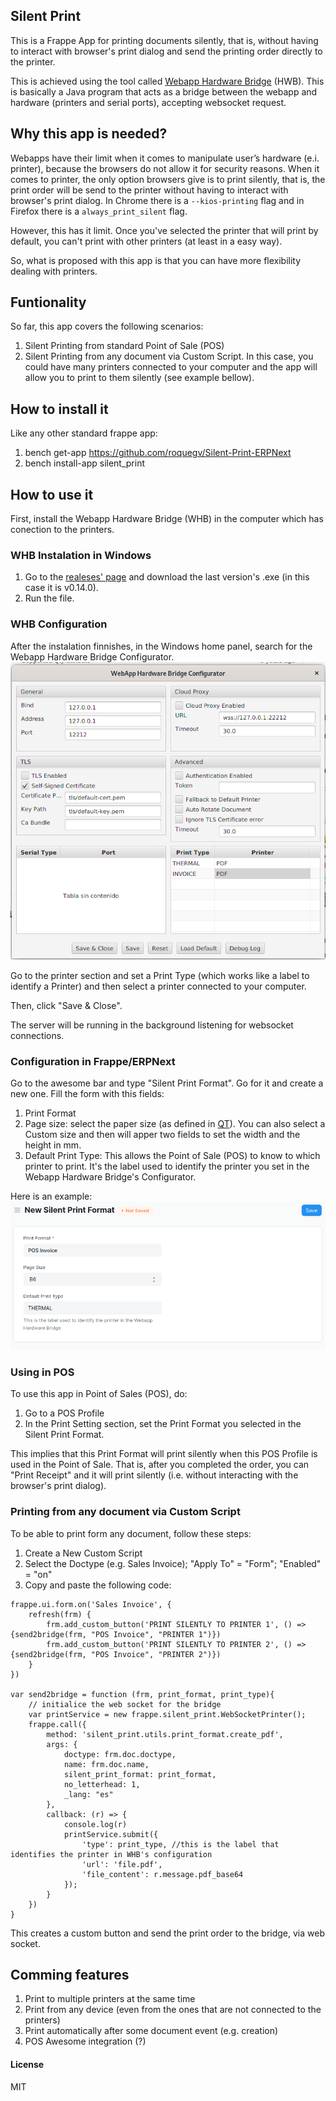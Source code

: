 ## Silent Print

This is a Frappe App for printing documents silently, that is, without having to interact with browser's print dialog and send the printing order directly to the printer.

This is achieved using the tool called [Webapp Hardware Bridge](https://github.com/imTigger/webapp-hardware-bridge) (HWB). This is basically a Java program that acts as a bridge between the webapp and hardware (printers and serial ports), accepting websocket request. 

## Why this app is needed?

Webapps have their limit when it comes to manipulate user’s hardware (e.i. printer), because the browsers do not allow it for security reasons. When it comes to printer, the only option browsers give is to print silently, that is, the print order will be send to the printer without having to interact with browser's print dialog. In Chrome there is a `--kios-printing` flag and in Firefox there is a `always_print_silent` flag.

However, this has it limit. Once you've selected the printer that will print by default, you can't print with other printers (at least in a easy way). 

So, what is proposed with this app is that you can have more flexibility dealing with printers.

## Funtionality

So far, this app covers the following scenarios:
1. Silent Printing from standard Point of Sale (POS)
2. Silent Printing from any document via Custom Script. In this case, you could have many printers connected to your computer and the app will allow you to print to them silently (see example bellow).

## How to install it
Like any other standard frappe app:
1. bench get-app https://github.com/roquegv/Silent-Print-ERPNext
2. bench install-app silent_print

## How to use it

First, install the Webapp Hardware Bridge (WHB) in the computer which has conection to the printers.

### WHB Instalation in Windows
1. Go to the [realeses' page](https://github.com/imTigger/webapp-hardware-bridge/releases) and download the last version's .exe (in this case it is v0.14.0). 
2. Run the file.

### WHB Configuration
After the instalation finnishes, in the Windows home panel, search for the Webapp Hardware Bridge Configurator.
![webapp hardware bridge configurator](webapp-hardware-bridge-configurator.png)

Go to the printer section and set a Print Type (which works like a label to identify a Printer) and then select a printer connected to your computer.

Then, click "Save & Close".

The server will be running in the background listening for websocket connections.

### Configuration in Frappe/ERPNext
Go to the awesome bar and type "Silent Print Format". Go for it and create a new one. Fill the form with this fields:
1. Print Format
2. Page size: select the paper size (as defined in [QT](https://doc.qt.io/archives/qt-4.8/qprinter.html#PaperSize-enum)). You can also select a Custom size and then will apper two fields to set the width and the height in mm.
3. Default Print Type: This allows the Point of Sale (POS) to know to which printer to print. It's the label used to identify the printer you set in the Webapp Hardware Bridge's Configurator.

Here is an example:
![Silent Print Format Form](silent_print_format_form.png)

### Using in POS
To use this app in Point of Sales (POS), do:
1. Go to a POS Profile
2. In the Print Setting section, set the Print Format you selected in the Silent Print Format.

This implies that this Print Format will print silently when this POS Profile is used in the Point of Sale.
That is, after you completed the order, you can "Print Receipt" and it will print silently (i.e. without interacting with the browser's print dialog).

### Printing from any document via Custom Script
To be able to print form any document, follow these steps:
1. Create a New Custom Script
2. Select the Doctype (e.g. Sales Invoice); "Apply To" = "Form"; "Enabled" = "on"
3. Copy and paste the following code:
```
frappe.ui.form.on('Sales Invoice', {
	refresh(frm) {
		frm.add_custom_button('PRINT SILENTLY TO PRINTER 1', () => {send2bridge(frm, "POS Invoice", "PRINTER 1")})
        frm.add_custom_button('PRINT SILENTLY TO PRINTER 2', () => {send2bridge(frm, "POS Invoice", "PRINTER 2")})
	}
})

var send2bridge = function (frm, print_format, print_type){
    // initialice the web socket for the bridge
    var printService = new frappe.silent_print.WebSocketPrinter();
	frappe.call({
		method: 'silent_print.utils.print_format.create_pdf',
		args: {
			doctype: frm.doc.doctype,
			name: frm.doc.name,
			silent_print_format: print_format,
			no_letterhead: 1,
			_lang: "es"
		},
		callback: (r) => {
		    console.log(r)
			printService.submit({
				'type': print_type, //this is the label that identifies the printer in WHB's configuration
				'url': 'file.pdf',
				'file_content': r.message.pdf_base64
			});
		}
	})
}
```

This creates a custom button and send the print order to the bridge, via web socket.

## Comming features
1. Print to multiple printers at the same time
2. Print from any device (even from the ones that are not connected to the printers)
3. Print automatically after some document event (e.g. creation)
4. POS Awesome integration (?)

#### License

MIT